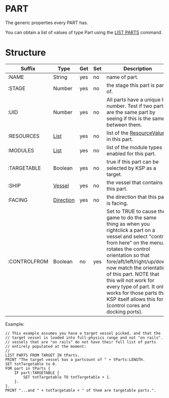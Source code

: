 PART
====

The generic properties every PART has.

You can obtain a list of values of type Part using the [LIST PARTS](../../command/list/index.html#vessel-lists) command.

Structure
=========

Suffix      | Type     | Get | Set | Description
------------|----------|-----|-----|--------------------------------------
:NAME       | String   | yes | no  | name of part.
:STAGE      | Number   | yes | no  | the stage this part is part of.
:UID        | Number   | yes | no  | All parts have a unique ID number.  Test if two parts are the same part by seeing if this is the same between them.
:RESOURCES  | [List](../list/index.html) | yes | no  | list of the [ResourceValues](../resource/index.html) in this part.
:MODULES    | [List](../list/index.html) | yes | no  | list of the module types enabled for this part.
:TARGETABLE | Boolean  | yes | no  | true if this part can be selected by KSP as a target.
:SHIP       | [Vessel](../vessel/index.html)       | yes | no  | the vessel that contains this part.
:FACING     | [Direction](../direction/index.html) | yes | no  | the direction that this part is facing.
:CONTROLFROM| Boolean  | no  | yes | Set to TRUE to cause the game to do the same thing as when you rightclick a part on a vessel and select "control from here" on the menu.  It rotates the control orientation so that fore/aft/left/right/up/down now match the orientation of this part.  NOTE that this will not work for every type of part.  It only works for those parts that KSP itself allows this for (control cores and docking ports).

Example:

    // This example assumes you have a target vessel picked, and that the
    // target vessel is loaded into full-physics range and not "on rails".
    // vessels that are "on rails" do not have their full list of parts
    // entirely populated at the moment:
    //
    LIST PARTS FROM TARGET IN tParts.
    PRINT "The target vessel has a partcount of " + tParts:LENGTH.
    SET totTargetable to 0.
    FOR part in tParts {
        IF part:TARGETABLE {
            SET totTargetable TO totTargetable + 1.
        }.
    }.
    PRINT "...and " + totTargetable + " of them are targetable parts.".

